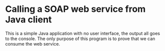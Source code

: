 # Calling a SOAP web service from Java client

This is a simple Java application with no user interface, the output all goes to the console.  The only purpose of this program is to prove that we can consume the web service.

